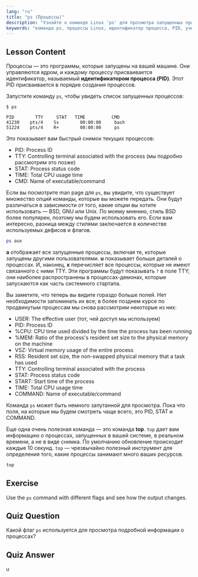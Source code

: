 ```yaml
---
lang: "ru"
title: "ps (Процессы)"
description: "Узнайте о команде Linux 'ps' для просмотра запущенных процессов и понимания идентификаторов процессов (PID). Получите руководство для начинающих по управлению процессами."
keywords: "команда ps, процессы Linux, идентификатор процесса, PID, учебник Linux, для начинающих, руководство, команда top"
---
```


## Lesson Content

Процессы — это программы, которые запущены на вашей машине. Они управляются ядром, и каждому процессу присваивается идентификатор, называемый **идентификатором процесса (PID)**. Этот PID присваивается в порядке создания процессов.

Запустите команду `ps`, чтобы увидеть список запущенных процессов:

```plaintext
$ ps

PID        TTY     STAT   TIME          CMD
41230    pts/4    Ss        00:00:00     bash
51224    pts/4    R+        00:00:00     ps
```

Это показывает вам быстрый снимок текущих процессов:

- PID: Process ID
- TTY: Controlling terminal associated with the process (мы подробно рассмотрим это позже)
- STAT: Process status code
- TIME: Total CPU usage time
- CMD: Name of executable/command

Если вы посмотрите man page для `ps`, вы увидите, что существует множество опций команды, которые вы можете передать. Они будут различаться в зависимости от того, какие опции вы хотите использовать — BSD, GNU или Unix. По моему мнению, стиль BSD более популярен, поэтому мы будем использовать его. Если вам интересно, разница между стилями заключается в количестве используемых дефисов и флагов.

```bash
ps aux
```

**a** отображает все запущенные процессы, включая те, которые запущены другими пользователями. **u** показывает больше деталей о процессах. И, наконец, **x** перечисляет все процессы, которые не имеют связанного с ними TTY. Эти программы будут показывать `?` в поле TTY; они наиболее распространены в процессах-демонах, которые запускаются как часть системного стартапа.

Вы заметите, что теперь вы видите гораздо больше полей. Нет необходимости запоминать их все; в более позднем курсе по продвинутым процессам мы снова рассмотрим некоторые из них:

- USER: The effective user (тот, чей доступ мы используем)
- PID: Process ID
- %CPU: CPU time used divided by the time the process has been running
- %MEM: Ratio of the process's resident set size to the physical memory on the machine
- VSZ: Virtual memory usage of the entire process
- RSS: Resident set size, the non-swapped physical memory that a task has used
- TTY: Controlling terminal associated with the process
- STAT: Process status code
- START: Start time of the process
- TIME: Total CPU usage time
- COMMAND: Name of executable/command

Команда `ps` может быть немного запутанной для просмотра. Пока что поля, на которые мы будем смотреть чаще всего, это PID, STAT и COMMAND.

Еще одна очень полезная команда — это команда **top**. `top` дает вам информацию о процессах, запущенных в вашей системе, в реальном времени, а не в виде снимка. По умолчанию обновление происходит каждые 10 секунд. `top` — чрезвычайно полезный инструмент для определения того, какие процессы занимают много ваших ресурсов.

```bash
top
```

## Exercise

Use the `ps` command with different flags and see how the output changes.

## Quiz Question

Какой флаг `ps` используется для просмотра подробной информации о процессах?

## Quiz Answer

u
